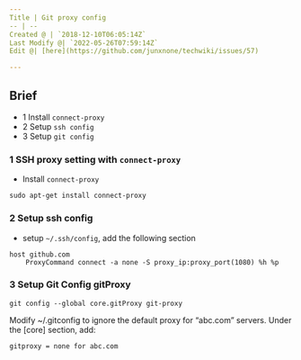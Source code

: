 ```yaml
---
Title | Git proxy config
-- | --
Created @ | `2018-12-10T06:05:14Z`
Last Modify @| `2022-05-26T07:59:14Z`
Edit @| [here](https://github.com/junxnone/techwiki/issues/57)

---
```

## Brief
- 1 Install `connect-proxy`
- 2 Setup `ssh config`
- 3 Setup `git config`

### 1 SSH proxy setting with `connect-proxy`

- Install `connect-proxy`

```
sudo apt-get install connect-proxy
```
### 2 Setup ssh config

- setup `~/.ssh/config`, add the following section

```
host github.com
    ProxyCommand connect -a none -S proxy_ip:proxy_port(1080) %h %p
```


### 3 Setup Git Config gitProxy 

```
git config --global core.gitProxy git-proxy
```
Modify ~/.gitconfig to ignore the default proxy for “abc.com” servers. Under the [core] section, add:
```
gitproxy = none for abc.com
```

